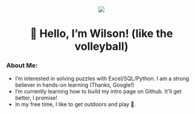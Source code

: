 <div id ="header" align="center">
  <img src="https://media.giphy.com/media/3KVcFEmdDl9NYaFTtx/giphy.gif">
</div>

<h1 align="center">
  👋 Hello, I’m Wilson! (like the volleyball)
</h1>

### About Me:

-  I’m interested in solving puzzles with Excel/SQL/Python. I am a strong believer in hands-on learning (Thanks, Google!)
-  I’m currently learning how to build my intro page on Github. It'll get better, I promise!
-  In my free time, I like to get outdoors and play :basketball:.

<!---
wilsonwkwong88/wilsonwkwong88 is a ✨ special ✨ repository because its `README.md` (this file) appears on your GitHub profile.
You can click the Preview link to take a look at your changes.
--->
